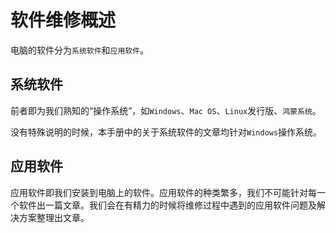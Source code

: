 # 软件维修概述

电脑的软件分为`系统软件`和`应用软件`。

## 系统软件

前者即为我们熟知的“操作系统”，如`Windows`、`Mac OS`、`Linux`发行版、`鸿蒙系统`。

没有特殊说明的时候，本手册中的关于系统软件的文章均针对`Windows`操作系统。

## 应用软件

应用软件即我们安装到电脑上的软件。应用软件的种类繁多，我们不可能针对每一个软件出一篇文章。我们会在有精力的时候将维修过程中遇到的应用软件问题及解决方案整理出文章。